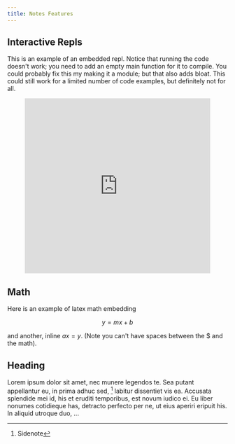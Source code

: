 ```yaml
---
title: Notes Features
---
```


## Interactive Repls

This is an example of an embedded repl. Notice that running the code doesn't
work; you need to add an empty main function for it to compile. You could
probably fix this my making it a module; but that also adds bloat. This could
still work for a limited number of code examples, but definitely not for all.

<figure class="repl-wrapper">
<iframe height="400px" width="100%"
src="https://repl.it/@cs43/Quicksort?lite=true" scrolling="no" frameborder="no"
allowtransparency="true" allowfullscreen="true" sandbox="allow-forms
allow-pointer-lock allow-popups allow-same-origin allow-scripts
allow-modals"></iframe>
</figure>

## Math

Here is an example of latex math embedding

$$ y = mx +b $$

and another, inline $ax = y$. (Note you can't have spaces between the \$ and the
math).

## Heading

Lorem ipsum dolor sit amet, nec munere legendos te. Sea putant appellantur eu,
in prima adhuc sed, [^tagname] labitur dissentiet vis ea. Accusata splendide mei id, his et
eruditi temporibus, est novum iudico ei. Eu liber nonumes cotidieque has,
detracto perfecto per ne, ut eius aperiri eripuit his. In aliquid utroque duo,
...

[^tagname]: Sidenote
